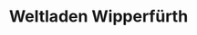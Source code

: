 ---
title: "Weltladen Wipperfürth"
url: /wipperfuerth/weltladen-wipperfuerth/
shop: Lebensmittel
---